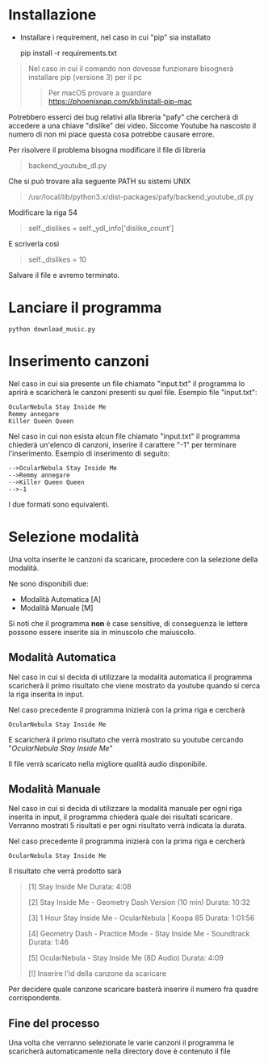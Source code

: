 
# Installazione 

- Installare i requirement, nel caso in cui "pip" sia installato


    pip install -r requirements.txt


> Nel caso in cui il comando non dovesse funzionare bisognerà installare pip (versione 3) per il pc
> > Per macOS provare a guardare <a>https://phoenixnap.com/kb/install-pip-mac</a>

Potrebbero esserci dei bug relativi alla libreria "pafy" che cercherà di accedere a una chiave "dislike"
dei video. Siccome Youtube ha nascosto il numero di non mi piace questa cosa potrebbe causare errore. 

Per risolvere il problema bisogna modificare il file di libreria 

>backend_youtube_dl.py

Che si può trovare alla seguente PATH su sistemi UNIX

> /usr/local/lib/python3.x/dist-packages/pafy/backend_youtube_dl.py

Modificare la riga 54

>self._dislikes = self._ydl_info['dislike_count']

E scriverla così

>self._dislikes = 10

Salvare il file e avremo terminato.

# Lanciare il programma

    python download_music.py

# Inserimento canzoni

Nel caso in cui sia presente un file chiamato "input.txt" il programma lo aprirà e scaricherà le canzoni
presenti su quel file. Esempio file "input.txt":

    OcularNebula Stay Inside Me
    Remmy annegare
    Killer Queen Queen

Nel caso in cui non esista alcun file chiamato "input.txt" il programma chiederà un'elenco di canzoni, inserire
il carattere "-1" per terminare l'inserimento. Esempio di inserimento di seguito:

    -->OcularNebula Stay Inside Me
    -->Remmy annegare
    -->Killer Queen Queen    
    -->-1

I due formati sono equivalenti.

# Selezione modalità

Una volta inserite le canzoni da scaricare, procedere con la selezione della modalità. 

Ne sono disponibili due:
- Modalità Automatica [A]
- Modalità Manuale [M]

Si noti che il programma **non** è case sensitive, di conseguenza le lettere possono essere inserite sia in minuscolo che maiuscolo.

## Modalità Automatica

Nel caso in cui si decida di utilizzare la modalità automatica il programma scaricherà il primo risultato che viene mostrato da youtube
quando si cerca la riga inserita in input.

Nel caso precedente il programma inizierà con la prima riga e cercherà

    OcularNebula Stay Inside Me

E scaricherà il primo risultato che verrà mostrato su youtube cercando "*OcularNebula Stay Inside Me*"

Il file verrà scaricato nella migliore qualità audio disponibile.

## Modalità Manuale

Nel caso in cui si decida di utilizzare la modalità manuale per ogni riga inserita in input, il programma chiederà
quale dei risultati scaricare. Verranno mostrati 5 risultati e per ogni risultato verrà indicata la durata.

Nel caso precedente il programma inizierà con la prima riga e cercherà

    OcularNebula Stay Inside Me

Il risultato che verrà prodotto sarà

>
>[1] Stay Inside Me Durata: 4:08
>
>[2] Stay Inside Me - Geometry Dash Version (10 min) Durata: 10:32
>
>[3] 1 Hour Stay Inside Me - OcularNebula | Koopa 85 Durata: 1:01:56
>
>[4] Geometry Dash - Practice Mode - Stay Inside Me - Soundtrack Durata: 1:46
>
>[5] OcularNebula - Stay Inside Me (8D Audio) Durata: 4:09
>
>[!] Inserire l'id della canzone da scaricare
>

Per decidere quale canzone scaricare basterà inserire il numero fra quadre corrispondente.

## Fine del processo

Una volta che verranno selezionate le varie canzoni il programma le scaricherà automaticamente nella directory
dove è contenuto il file


